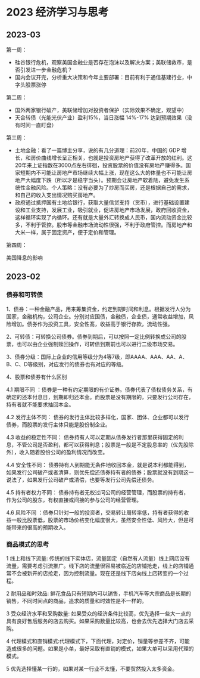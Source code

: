 # 2023 经济学习与思考

## 2023-03

第一周：

* 硅谷银行危机，观察美国金融业是否存在泡沫以及解决方案；美联储救市，是否引发进一步金融危机？
* 国内会议开完，分析重大决策和今年主要部署：目前有利于通信基建行业，中字头股票涨停

第二周：

* 国外两家银行破产，美联储增加对投资者保护（实际效果不确定，观望中）
* 天合转债（光能光伏产业）盈利15%，当日涨幅 14%-17% 达到预期效果（没有时间一直盯盘）

第三周：

* 土地金融：看了一篇博主分享，说的有几分道理：前20年，中国的 GDP 增长，和房价曲线增长呈正相关，也就是投资房地产获得了改革开放的红利。这20年来上证指数在3000点左右徘徊，投资股票的价值没有房地产赚得多。国家短期内不可能让房地产市场继续大幅上涨，现在这么大的体量也不可能让房地产大幅度下跌（所以才是稳字当头）。预期会让房地产软着陆，避免发生系统性金融风险。个人策略：没有必要为了炒房而买房，还是根据自己的需求，和自己的收入支出情况购买房地产。
* 政府通过抵押国有土地给银行，获取大量信贷支持（货币），进行基础设置建设和工业支持，发展工业，吸引就业，促进房地产市场发展，政府回收资金，这样循环实现了内循环。还有就是大量外汇转换成人民币，国内流动资金比较多，不利于管控。股市等金融市场流动性很强，不利于政府管控。而房地产和大米一样，属于固定资产，便于定价和管理。

第四周：

美国降息的影响

## 2023-02

### 债券和可转债

1、债券：一种金融产品，用来筹集资金，约定到期时间和利息。根据发行人分为国家，金融机构，公司企业。分别对应国债，金融债，企业债，通常收益增加，风险增加。债券作为投资工具，安全性髙，收益高于银行存款，流动性强。

2、可转债：可转换公司债券。债券到期后，可以按照一定比例转换成公司的股票，也可以由企业强制赎回操作，可转债到期前也可以进行二级市场交易。

3、债券分级：国际上企业的信用等级分为4等7级，即AAAA、AAA、AA、A、B、C、D等级别，对应发行的债券也有对应的等级。

4、股票和债券有什么区别

4.1 期限不同 ：债券是一种有约定期限的有价证券。债券代表了债权债务关系，有确定的还本付息日，到期即归还本金。而股票是没有期限的，只要发行公司存在，持有者就不能要求抽回本金。

4.2 发行主体不同： 债券的发行主体比较多样化，国家、团体、企业都可以发行债券，而股票的发行主体只能是股份制企业。

4.3 收益的稳定性不同： 债券持有人可以定期从债券发行者那里获得固定的利息，不管公司是否盈利，都可以获得利息；股票是一般是不定股息率的（优先股除外），收入随着股份公司的盈利情况而改变。

4.4 安全性不同： 债券持有人到期能无条件地收回本金，就是说本利都能得到，如果发行公司破产或者清算，则优先偿还债券持有者的债券；股票就没有到期这一说法了，如果发行公司破产或清偿，也要等发行公司先偿还债务。

4.5 持有者权力不同： 债券持有者无权过问公司的经营管理，而股票的持有者，作为公司的股东，有权直接或间接的参与公司的经营管理。

4.6 风险不同 ：债券只针对一般的投资者，交易转让周转率低，持有者获得的收益一般比股票低，股票的市场价格变化幅度很大，虽然安全性低、风险大，但是可能带来的很高的预期收入。

### 商品模式的思考

1 线上和线下流量: 传统的线下实体店，流量固定（自然有人流量）线上网店没有流量，需要考虑引流推广。线下店的流量很容易被临近的店铺抢走，线上的店铺通常不会被新开的店抢走，因为控制流量。现在还是线下店向线上店转变的一个过程。

2 耐用品和时效品: 鲜花食品只有短期内可以销售，手机汽车等大宗商品是长期的销售，不同时间点的商品，追求的质量和时效性是不一样的。

3 受众经济水平和采购数量: 如果受众的经济条件比较高，优先选择一些大一点的具有良好售后服务的店去购买。如果采购数量比较高，也会去优先选择大门店去采购。

4 代理模式和直销模式:代理模式下，下面代理，对定价，销量等参差不齐，可能造成很多的问题。如果是小单，最好采取有直销的模式，如果大单可以采用代理的模式。

5 优先选择懂某一行的，如果对某一行业不太懂，不要贸然投入太多资金。

